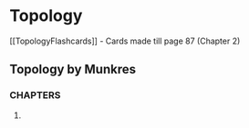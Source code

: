 # Topology

[[TopologyFlashcards]] - Cards made till page 87  (Chapter 2)


## Topology by Munkres

### CHAPTERS

1. 
